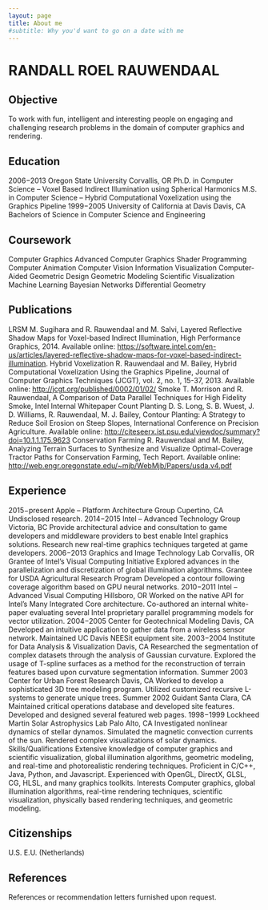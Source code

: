 ```yaml
---
layout: page
title: About me
#subtitle: Why you'd want to go on a date with me
---
```


# RANDALL ROEL RAUWENDAAL
## Objective
To work with fun, intelligent and interesting people on engaging and challenging research problems in the domain of computer graphics and rendering.
## Education
2006−2013	Oregon State University	Corvallis, OR
Ph.D. in Computer Science – Voxel Based Indirect Illumination using Spherical Harmonics
M.S. in Computer Science – Hybrid Computational Voxelization using the Graphics Pipeline
1999−2005	University of California at Davis	Davis, CA
Bachelors of Science in Computer Science and Engineering
## Coursework
Computer Graphics
Advanced Computer Graphics
Shader Programming
Computer Animation
Computer Vision
Information Visualization
Computer-Aided Geometric Design
Geometric Modeling
Scientific Visualization
Machine Learning
Bayesian Networks
Differential Geometry
## Publications
LRSM	M. Sugihara and R. Rauwendaal and M. Salvi, Layered Reflective Shadow Maps for Voxel-based Indirect Illumination, High Performance Graphics, 2014. Available online: https://software.intel.com/en-us/articles/layered-reflective-shadow-maps-for-voxel-based-indirect-illumination.
Hybrid Voxelization	R. Rauwendaal and M. Bailey, Hybrid Computational Voxelization Using the Graphics Pipeline, Journal of Computer Graphics Techniques (JCGT), vol. 2, no. 1, 15-37, 2013. Available online: http://jcgt.org/published/0002/01/02/
Smoke	T. Morrison and R. Rauwendaal, A Comparison of Data Parallel Techniques for High Fidelity Smoke, Intel Internal Whitepaper
Count Planting	D. S. Long, S. B. Wuest, J. D. Williams, R. Rauwendaal, M. J. Bailey, Contour Planting: A Strategy to Reduce Soil Erosion on Steep Slopes, International Conference on Precision Agriculture. Available online: http://citeseerx.ist.psu.edu/viewdoc/summary?doi=10.1.1.175.9623
Conservation Farming	R. Rauwendaal and M. Bailey, Analyzing Terrain Surfaces to Synthesize and Visualize Optimal-Coverage Tractor Paths for Conservation Farming, Tech Report. Available online: http://web.engr.oregonstate.edu/~mjb/WebMjb/Papers/usda.v4.pdf
## Experience
2015−present	Apple – Platform Architecture Group	Cupertino, CA
Undisclosed research.
2014−2015	Intel – Advanced Technology Group	Victoria, BC
Provide architectural advice and consultation to game developers and middleware providers to best enable Intel graphics solutions.
Research new real-time graphics techniques targeted at game developers.
2006−2013	Graphics and Image Technology Lab	Corvallis, OR
Grantee of Intel’s Visual Computing Initiative
Explored advances in the parallelization and discretization of global illumination algorithms.
Grantee for USDA Agricultural Research Program
Developed a contour following coverage algorithm based on GPU neural networks.
2010−2011	Intel – Advanced Visual Computing	Hillsboro, OR
Worked on the native API for Intel’s Many Integrated Core architecture.
Co-authored an internal white-paper evaluating several Intel proprietary parallel programming models for vector utilization.
2004−2005	Center for Geotechnical Modeling	Davis, CA
Developed an intuitive application to gather data from a wireless sensor network.
Maintained UC Davis NEESit equipment site.
2003−2004	Institute for Data Analysis & Visualization	Davis, CA
Researched the segmentation of complex datasets through the analysis of Gaussian curvature.
Explored the usage of T-spline surfaces as a method for the reconstruction of terrain features based upon curvature segmentation information.
Summer 2003	Center for Urban Forest Research	Davis, CA
Worked to develop a sophisticated 3D tree modeling program.
Utilized customized recursive L-systems to generate unique trees.
Summer 2002	Guidant	Santa Clara, CA
Maintained critical operations database and developed site features.
Developed and designed several featured web pages.
1998−1999	Lockheed Martin Solar Astrophysics Lab	Palo Alto, CA
Investigated nonlinear dynamics of stellar dynamos.
Simulated the magnetic convection currents of the sun.
Rendered complex visualizations of solar dynamics.
Skills/Qualifications
Extensive knowledge of computer graphics and scientific visualization, global illumination algorithms, geometric modeling, and real-time and photorealistic rendering techniques.
Proficient in C/C++, Java, Python, and Javascript.
Experienced with OpenGL, DirectX, GLSL, CG, HLSL, and many graphics toolkits.
Interests
Computer graphics, global illumination algorithms, real-time rendering techniques, scientific visualization, physically based rendering techniques, and geometric modeling.
## Citizenships
U.S.
E.U. (Netherlands)
## References
References or recommendation letters furnished upon request.